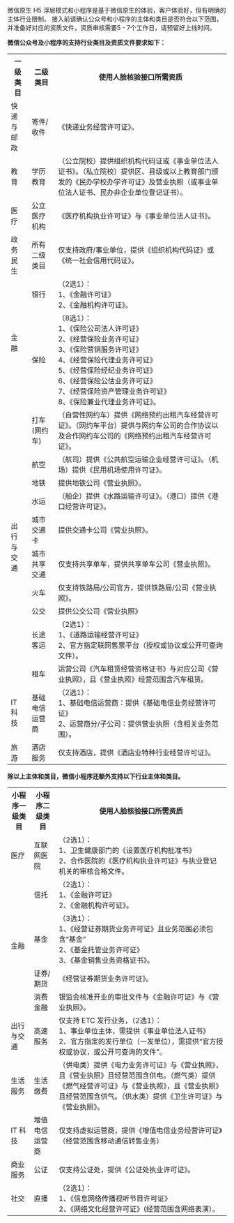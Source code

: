 微信原生 H5 浮层模式和小程序是基于微信原生的体验，客户体验好，但有明确的主体行业限制。
接入前请确认公众号和小程序的主体和类目是否符合以下范围，并准备好对应的资质文件，资质审核需要5 - 7个工作日，请预留好上线时间。

**微信公众号及小程序的支持行业类目及资质文件要求如下：**
<table>
     <tr>
         <th>一级类目</th>  
         <th>二级类目</th>  
         <th>使用人脸核验接口所需资质 </th>  
     </tr>
  <tr>      
      <td>快递与邮政</td>   
      <td>寄件/收件 </td>   
      <td>《快递业务经营许可证》。</td>   
     </tr> 
  <tr>
	     <td>教育</td> 
      <td>学历教育</td>   
      <td>（公立院校）提供组织机构代码证或《事业单位法人证书》。（私立院校）提供区、县级或以上教育部门颁发的《民办学校办学许可证》及营业执照（或事业单位法人证书、民办非企业单位登记证书）。</td>
     </tr> 
  <tr>      
        <td>医疗</td>   
      <td>公立医疗机构</td>   
      <td>《医疗机构执业许可证》与《事业单位法人证书》。</td>   
     </tr> 
  <tr>      
        <td>政务民生</td>   
      <td>所有二级类目</td>   
      <td> 仅支持政府/事业单位，提供《组织机构代码证》或《统一社会信用代码证》。</td>   
     </tr> 		
 <tr>      
     <td rowspan="2">金融</td>   
      <td>银行</td>   
      <td>（2选1）：<br>1、《金融许可证》<br>2、《金融机构许可证》。</td>   
     </tr>
		   <tr>
      <td>保险</td>   
      <td>（8选1）：<br>1、《保险公司法人许可证》<br>2、《经营保险业务许可证》<br>3、《保险营销服务许可证》<br>4、《经营保险代理业务许可证》<br>5、《经营保险经纪业务许可证》<br>6、《经营保险公估业务许可证》<br>7、《经营保险资产管理业务许可证》<br>8、《保险兼业代理业务许可证》。</td>
     </tr> 
  <tr> 
	 <td rowspan="10">出行与交通	</td>   
      <td>打车(网约车)</td>   
      <td>（自营性网约车）提供《网络预约出租汽车经营许可证》。（网约车平台）提供与网约车公司的合作协议以及合作网约车公司的《网络预约出租汽车经营许可证》。</td> 
     </tr> 
      <td>航空</td>   
      <td>（航司）提供《公共航空运输企业经营许可证》。（机场）提供《民用机场使用许可证》。</td> 
     </tr> 
<tr>
      <td>地铁</td>   
      <td>提供地铁公司《营业执照》。</td>
     </tr> 
	<tr>
      <td>水运</td>   
      <td>（船企）提供《水路运输许可证》。（港口）提供《港口经营许可证》。</td>
     </tr> 
<tr>
      <td>城市交通卡</td>   
      <td> 提供交通卡公司《营业执照》。</td>
     </tr> 
<tr>
      <td>城市共享交通</td>   
      <td> 仅支持共享单车，提供共享单车公司《营业执照》。</td>
     </tr> 
<tr>
      <td>火车</td>   
      <td> 仅支持铁路局/公司官方，提供铁路局/公司《营业执照》。</td>
     </tr>
<tr>
      <td>公交	</td>   
      <td> 提供公交公司《营业执照》</td>
     </tr>
<tr>
      <td>长途客运	</td>   
      <td> （2选1）：<br>1、《道路运输经营许可证》<br>2、官方指定联网售票平台（授权或协议或公开可查询文件）。</td>
     </tr>
<tr>
      <td>租车</td>   
      <td> 运营公司《汽车租赁经营资格证书》与对应公司《营业执照》，且《营业执照》经营范围含汽车租赁。</td>
     </tr>
  <tr>      
         <td>IT 科技</td>   
      <td>基础电信运营商</td>   
      <td>（2选1）：<br>1、基础电信运营商：提供《基础电信业务经营许可证》<br>2、运营商分/子公司：提供营业执照（含相关业务范围）。</td>   
     </tr>
  <tr>      
         <td>旅游</td>   
      <td>酒店服务</td>   
      <td>仅支持酒店，提供《酒店业特种行业经营许可证》。</td>   
     </tr>
</table>

**除以上主体和类目，微信小程序还额外支持以下行业主体和类目。**

<table>
     <tr>
         <th>小程序一级类目</th>  
         <th>小程序二级类目</th>  
         <th>使用人脸核验接口所需资质</th>  
     </tr>
		   <tr>      
         <td>医疗		</td>   
      <td>互联网医院		</td>   
      <td>（2选1）：<br>1、卫生健康部门的《设置医疗机构批准书》<br>2、合作医院的《医疗机构执业许可证》与执业登记机关的审核合格文件。</td>   
     </tr> 
  <tr>      
         <td rowspan="4">金融</td>   
      <td>信托</td>   
      <td>（2选1）：<br>1、《金融许可证》<br>2、《金融机构许可证》。</td>   
     </tr> 
  <tr>
      <td>基金</td>   
      <td>（3选1）：<br>1、《经营证券期货业务许可证》且业务范围必须包含“基金”<br>2、《基金托管业务许可证》<br>3、《基金销售业务资格证书》。</td>
     </tr> 
 <tr>
      <td>证券/期货 </td>   
      <td>《经营证券期货业务许可证》。</td>
  </tr> 
 <tr>
      <td>消费金融</td>   
      <td>	银监会核准开业的审批文件与《金融许可证》与《营业执照》。</td>
  </tr> 
	 <tr>
      <td>出行与交通</td>   
      <td>	高速服务 </td>
			<td>仅支持 ETC 发行业务，（2选1）：<br>1、事业单位主体，需提供《事业单位法人证书》<br>2、官方指定的发行单位（一发单位），需提供“官方授权或协议，或公开可查询的文件”。</td>   
  </tr> 
  <tr>      
      <td> 生活服务	</td>   
      <td> 生活缴费	</td>   
      <td>（供电类）提供《电力业务许可证》与《营业执照》，且《营业执照》且经营范围含供电。（燃气类）提供《燃气经营许可证》与《营业执照》，且《营业执照》且经营范围含供气。（供水类）提供《卫生许可证》与《营业执照》。</td>   
     </tr> 
  <tr>      
       <td> IT 科技		</td>   
      <td>增值电信运营商		</td>   
      <td>仅支持虚拟运营商，提供《增值电信业务经营许可证》（经营范围含移动通信转售业务）</td>   
     </tr> 	 
  <tr>      
       <td> 商业服务			</td>   
      <td> 公证	</td>   
      <td>仅支持公证处，提供《公证处执业许可证》。</td>   
     </tr> 	 	
  <tr>      
       <td>社交</td>   
      <td> 直播		</td>   
      <td>（2选1）：<br>1、《信息网络传播视听节目许可证》<br>2、《网络文化经营许可证》(经营范围含网络表演）。</td>   
     </tr> 
</table>

